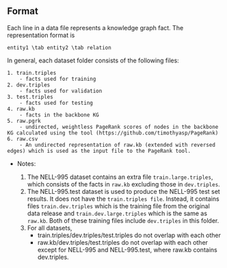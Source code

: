 ## Format

Each line in a data file represents a knowledge graph fact. The representation format is

    entity1 \tab entity2 \tab relation

In general, each dataset folder consists of the following files:
  
    1. train.triples 
        - facts used for training
    2. dev.triples 
        - facts used for validation
    3. test.triples 
        - facts used for testing
    4. raw.kb 
        - facts in the backbone KG 
    5. raw.pgrk
        - undirected, weightless PageRank scores of nodes in the backbone KG calculated using the tool (https://github.com/timothyasp/PageRank) 
    6. raw.csv
        - An undirected representation of raw.kb (extended with reversed edges) which is used as the input file to the PageRank tool. 

* Notes: 

    1. The NELL-995 dataset contains an extra file `train.large.triples`, which consists of the facts in `raw.kb` excluding those in `dev.triples`.
    2. The NELL-995.test dataset is used to produce the NELL-995 test set results. It does not have the `train.triples file`. Instead, it contains files `train.dev.triples` which is the training file from the original data release and `train.dev.large.triples` which is the same as `raw.kb`. Both of these training files include `dev.triples` in this folder.
    3. For all datasets, 
        - train.triples/dev.triples/test.triples do not overlap with each other
        - raw.kb/dev.triples/test.triples do not overlap with each other except for NELL-995 and NELL-995.test, where raw.kb contains dev.triples.
